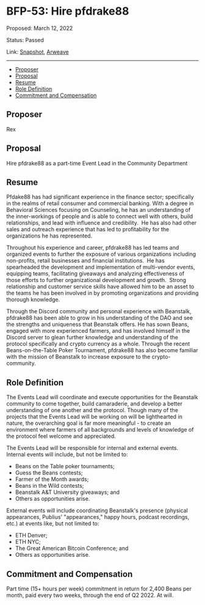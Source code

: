# BFP-53: Hire pfdrake88

Proposed: March 12, 2022

Status: Passed

Link: [Snapshot](https://snapshot.org/#/beanstalkfarms.eth/proposal/0xbbfe111ab334b04a3cba8153b8932f07a83bc3a60524b2a7a952c2245cd55dbd), [Arweave](https://arweave.net/QjAqVPno_OJL8hlV6PJ657YSHWG-54drf2YQGnREfLQ)

---

- [Proposer](#proposer)
- [Proposal](#proposal)
- [Resume](#resume)
- [Role Definition](#role-definition)
- [Commitment and Compensation](#commitment-and-compensation)

## Proposer

Rex

## Proposal

Hire pfdrake88 as a part-time Event Lead in the Community Department

## Resume

Pfdake88 has had significant experience in the finance sector; specifically in the realms of retail consumer and commercial banking. With a degree in Behavioral Sciences focusing on Counseling, he has an understanding of the inner-workings of people and is able to connect well with others, build relationships, and lead with influence and credibility.  He has also had other sales and outreach experience that has led to profitability for the organizations he has represented.

Throughout his experience and career, pfdrake88 has led teams and organized events to further the exposure of various organizations including non-profits, retail businesses and financial institutions.  He has spearheaded the development and implementation of multi-vendor events, equipping teams, facilitating giveaways and analyzing effectiveness of those efforts to further organizational development and growth.  Strong relationship and customer service skills have allowed him to be an asset to the teams he has been involved in by promoting organizations and providing thorough knowledge.

Through the Discord community and personal experience with Beanstalk, pfdrake88 has been able to grow in his understanding of the DAO and see the strengths and uniqueness that Beanstalk offers. He has sown Beans, engaged with more experienced farmers, and has involved himself in the Discord server to glean further knowledge and understanding of the protocol specifically and crypto currency as a whole. Through the recent Beans-on-the-Table Poker Tournament, pfdrake88 has also become familiar with the mission of Beanstalk to increase exposure to the crypto-community.

## Role Definition

The Events Lead will coordinate and execute opportunities for the Beanstalk community to come together, build camaraderie, and develop a better understanding of one another and the protocol. Though many of the projects that the Events Lead will be working on will be lighthearted in nature, the overarching goal is far more meaningful - to create an environment where farmers of all backgrounds and levels of knowledge of the protocol feel welcome and appreciated.

The Events Lead will be responsible for internal and external events. Internal events will include, but not be limited to:

- Beans on the Table poker tournaments;
- Guess the Beans contests;
- Farmer of the Month awards;
- Beans in the Wild contests;
- Beanstalk A&T University giveaways; and
- Others as opportunities arise.

External events will include coordinating Beanstalk's presence (physical appearances, Publius' "appearances," happy hours, podcast recordings, etc.) at events like, but not limited to:

- ETH Denver;
- ETH NYC;
- The Great American Bitcoin Conference; and
- Others as opportunities arise.

## Commitment and Compensation

Part time (15+ hours per week) commitment in return for 2,400 Beans per month, paid every two weeks, through the end of Q2 2022. At will.
